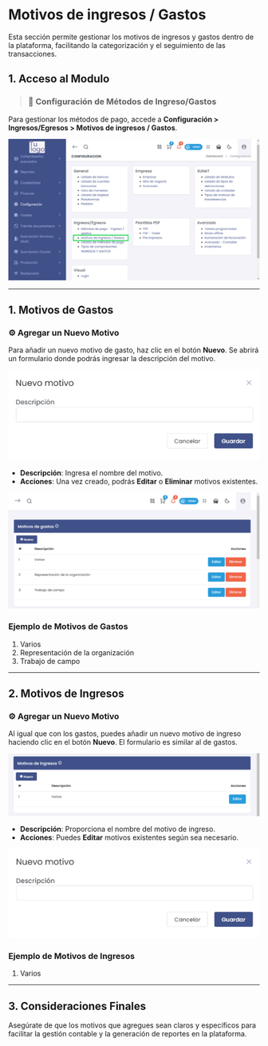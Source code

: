 # Motivos de ingresos / Gastos 

Esta sección permite gestionar los motivos de ingresos y gastos dentro de la plataforma, facilitando la categorización y el seguimiento de las transacciones. 

## **1. Acceso al Modulo**  

> ### 🏦 Configuración de Métodos de Ingreso/Gastos  

Para gestionar los métodos de pago, accede a **Configuración > Ingresos/Egresos > Motivos de ingresos / Gastos**.  

![Métodos de Ingreso](img/methodos_ingreso.png)  

---  

## **1. Motivos de Gastos**  

### ⚙️ Agregar un Nuevo Motivo  
Para añadir un nuevo motivo de gasto, haz clic en el botón **Nuevo**. Se abrirá un formulario donde podrás ingresar la descripción del motivo.  

![Nuevo motivo de gasto](img/nuevo_motivo_gasto.png)  

- **Descripción**: Ingresa el nombre del motivo.  
- **Acciones**: Una vez creado, podrás **Editar** o **Eliminar** motivos existentes.  

![Lista de motivos de gastos](img/lista_motivos_gastos.png)  

### **Ejemplo de Motivos de Gastos**  
1. Varios  
2. Representación de la organización  
3. Trabajo de campo  

---  

## **2. Motivos de Ingresos**  

### ⚙️ Agregar un Nuevo Motivo  
Al igual que con los gastos, puedes añadir un nuevo motivo de ingreso haciendo clic en el botón **Nuevo**. El formulario es similar al de gastos.  

![Nuevo motivo de ingreso](img/nuevo_motivo_ingreso.png)  

- **Descripción**: Proporciona el nombre del motivo de ingreso.  
- **Acciones**: Puedes **Editar** motivos existentes según sea necesario.  

![Lista de motivos de ingresos](img/lista_motivos_ingresos.png)  

### **Ejemplo de Motivos de Ingresos**  
1. Varios  

---  

## **3. Consideraciones Finales**  
Asegúrate de que los motivos que agregues sean claros y específicos para facilitar la gestión contable y la generación de reportes en la plataforma.